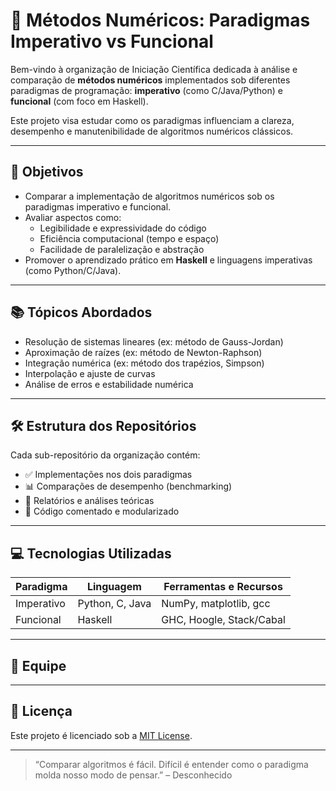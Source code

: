 # 🧠 Métodos Numéricos: Paradigmas Imperativo vs Funcional

Bem-vindo à organização de Iniciação Científica dedicada à análise e comparação de **métodos numéricos** implementados sob diferentes paradigmas de programação: **imperativo** (como C/Java/Python) e **funcional** (com foco em Haskell).

Este projeto visa estudar como os paradigmas influenciam a clareza, desempenho e manutenibilidade de algoritmos numéricos clássicos.

---

## 🎯 Objetivos

- Comparar a implementação de algoritmos numéricos sob os paradigmas imperativo e funcional.
- Avaliar aspectos como:
  - Legibilidade e expressividade do código
  - Eficiência computacional (tempo e espaço)
  - Facilidade de paralelização e abstração
- Promover o aprendizado prático em **Haskell** e linguagens imperativas (como Python/C/Java).

---

## 📚 Tópicos Abordados

- Resolução de sistemas lineares (ex: método de Gauss-Jordan)
- Aproximação de raízes (ex: método de Newton-Raphson)
- Integração numérica (ex: método dos trapézios, Simpson)
- Interpolação e ajuste de curvas
- Análise de erros e estabilidade numérica

---

## 🛠️ Estrutura dos Repositórios

Cada sub-repositório da organização contém:

- ✅ Implementações nos dois paradigmas
- 📊 Comparações de desempenho (benchmarking)
- 📖 Relatórios e análises teóricas
- 📎 Código comentado e modularizado

---

## 💻 Tecnologias Utilizadas

| Paradigma       | Linguagem        | Ferramentas e Recursos      |
|-----------------|------------------|------------------------------|
| Imperativo      | Python, C, Java  | NumPy, matplotlib, gcc       |
| Funcional       | Haskell          | GHC, Hoogle, Stack/Cabal     |

---

## 👥 Equipe


---

## 📄 Licença

Este projeto é licenciado sob a [MIT License](LICENSE).

---

> “Comparar algoritmos é fácil. Difícil é entender como o paradigma molda nosso modo de pensar.” – Desconhecido


<!--

# 🧠 Métodos Numéricos: Paradigmas Imperativo vs Funcional

Bem-vindo à organização de Iniciação Científica dedicada à análise e comparação de **métodos numéricos** implementados sob diferentes paradigmas de programação: **imperativo** (como C/Java/Python) e **funcional** (com foco em Haskell).

Este projeto visa estudar como os paradigmas influenciam a clareza, desempenho e manutenibilidade de algoritmos numéricos clássicos.

---

## 🎯 Objetivos

- Comparar a implementação de algoritmos numéricos sob os paradigmas imperativo e funcional.
- Avaliar aspectos como:
  - Legibilidade e expressividade do código
  - Eficiência computacional (tempo e espaço)
  - Facilidade de paralelização e abstração
- Promover o aprendizado prático em **Haskell** e linguagens imperativas (como Python/C/Java).

---

## 📚 Tópicos Abordados

- Resolução de sistemas lineares (ex: método de Gauss-Jordan)
- Aproximação de raízes (ex: método de Newton-Raphson)
- Integração numérica (ex: método dos trapézios, Simpson)
- Interpolação e ajuste de curvas
- Análise de erros e estabilidade numérica

---

## 🛠️ Estrutura dos Repositórios

Cada sub-repositório da organização contém:

- ✅ Implementações nos dois paradigmas
- 📊 Comparações de desempenho (benchmarking)
- 📖 Relatórios e análises teóricas
- 📎 Código comentado e modularizado

---

## 💻 Tecnologias Utilizadas

| Paradigma       | Linguagem        | Ferramentas e Recursos      |
|-----------------|------------------|------------------------------|
| Imperativo      | Python, C, Java  | NumPy, matplotlib, gcc       |
| Funcional       | Haskell          | GHC, Hoogle, Stack/Cabal     |

---

## 👥 Equipe

Este projeto é conduzido por alunos de graduação em Ciência da Computação com orientação de professores da área de métodos numéricos e linguagens de programação.

---

## 🤝 Contribuições

Contribuições são bem-vindas! Se você deseja participar ou colaborar com comparações, novos algoritmos ou melhorias, sinta-se à vontade para entrar em contato ou abrir um pull request em qualquer repositório.

---

## 📄 Licença

Este projeto é licenciado sob a [MIT License](LICENSE).

---

> “Comparar algoritmos é fácil. Difícil é entender como o paradigma molda nosso modo de pensar.” – Desconhecido

-->
